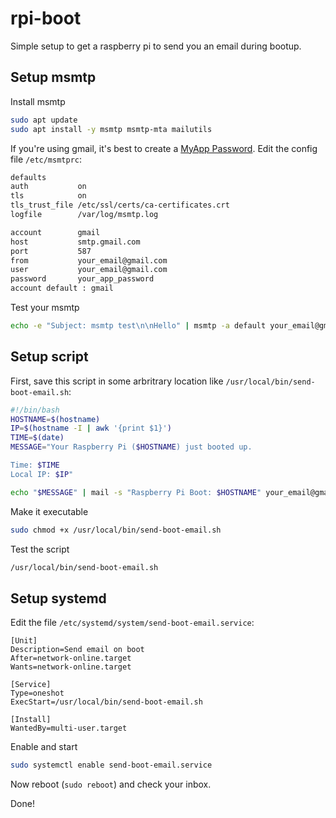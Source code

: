 # rpi-boot
Simple setup to get a raspberry pi to send you an email during bootup.

## Setup msmtp
Install msmtp
```bash
sudo apt update
sudo apt install -y msmtp msmtp-mta mailutils
```
If you're using gmail, it's best to create a [MyApp Password](https://myaccount.google.com/apppasswords).
Edit the config file `/etc/msmtprc`:
```bash
defaults
auth           on
tls            on
tls_trust_file /etc/ssl/certs/ca-certificates.crt
logfile        /var/log/msmtp.log

account        gmail
host           smtp.gmail.com
port           587
from           your_email@gmail.com
user           your_email@gmail.com
password       your_app_password
account default : gmail
```
Test your msmtp
```bash
echo -e "Subject: msmtp test\n\nHello" | msmtp -a default your_email@gmail.com
```

## Setup script
First, save this script in some arbritrary location like `/usr/local/bin/send-boot-email.sh`:
```bash
#!/bin/bash
HOSTNAME=$(hostname)
IP=$(hostname -I | awk '{print $1}')
TIME=$(date)
MESSAGE="Your Raspberry Pi ($HOSTNAME) just booted up.

Time: $TIME
Local IP: $IP"

echo "$MESSAGE" | mail -s "Raspberry Pi Boot: $HOSTNAME" your_email@gmail.com
```
Make it executable
```bash
sudo chmod +x /usr/local/bin/send-boot-email.sh
```
Test the script
```bash
/usr/local/bin/send-boot-email.sh
```
## Setup systemd
Edit the file `/etc/systemd/system/send-boot-email.service`:
```
[Unit]
Description=Send email on boot
After=network-online.target
Wants=network-online.target

[Service]
Type=oneshot
ExecStart=/usr/local/bin/send-boot-email.sh

[Install]
WantedBy=multi-user.target
```
Enable and start
```bash
sudo systemctl enable send-boot-email.service
```
Now reboot (`sudo reboot`) and check your inbox.

Done!
